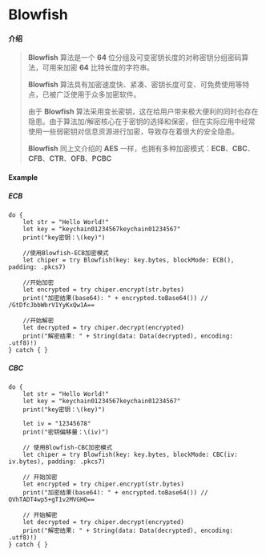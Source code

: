 # Blowfish



#### 介绍

> **Blowfish** 算法是一个 **64** 位分组及可变密钥长度的对称密钥分组密码算法，可用来加密 **64** 比特长度的字符串。
>
> **Blowfish** 算法具有加密速度快、紧凑、密钥长度可变、可免费使用等特点，已被广泛使用于众多加密软件。
>
> 由于 **Blowfish** 算法采用变长密钥，这在给用户带来极大便利的同时也存在隐患。由于算法加/解密核心在于密钥的选择和保密，但在实际应用中经常使用一些弱密钥对信息资源进行加密，导致存在着很大的安全隐患。
>
> **Blowfish** 同上文介绍的 **AES** 一样，也拥有多种加密模式：**ECB**、**CBC**、**CFB**、**CTR**、**OFB**、**PCBC**



#### Example

##### ECB

```
do {
    let str = "Hello World!"
    let key = "keychain01234567keychain01234567"
    print("key密钥：\(key)")

    //使用Blowfish-ECB加密模式
    let chiper = try Blowfish(key: key.bytes, blockMode: ECB(), padding: .pkcs7)

    //开始加密
    let encrypted = try chiper.encrypt(str.bytes)
    print("加密结果(base64): " + encrypted.toBase64()) // /GtDfcJbbWbrV1YyKxQw1A==

    //开始解密
    let decrypted = try chiper.decrypt(encrypted)
    print("解密结果: " + String(data: Data(decrypted), encoding: .utf8)!)
} catch { }
```

##### CBC

```
do {
    let str = "Hello World!"
    let key = "keychain01234567keychain01234567"
    print("key密钥：\(key)")

    let iv = "12345678"
    print("密钥偏移量：\(iv)")

    // 使用Blowfish-CBC加密模式
    let chiper = try Blowfish(key: key.bytes, blockMode: CBC(iv: iv.bytes), padding: .pkcs7)

    // 开始加密
    let encrypted = try chiper.encrypt(str.bytes)
    print("加密结果(base64): " + encrypted.toBase64()) // QVhTADT4wp5+gT1v2MVGHQ==

    // 开始解密
    let decrypted = try chiper.decrypt(encrypted)
    print("解密结果: " + String(data: Data(decrypted), encoding: .utf8)!)
} catch { }
```

